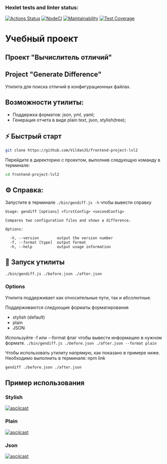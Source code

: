 ### Hexlet tests and linter status:
[![Actions Status](https://github.com/VildanJS/frontend-project-lvl2/workflows/hexlet-check/badge.svg)](https://github.com/VildanJS/frontend-project-lvl2/actions)
[![NodeCI](https://github.com/VildanJS/frontend-project-lvl2/actions/workflows/Github-Actions.yml/badge.svg)](https://github.com/VildanJS/frontend-project-lvl2/actions/workflows/Github-Actions.yml)
[![Maintainability](https://api.codeclimate.com/v1/badges/2aed6a559b72da8789d4/maintainability)](https://codeclimate.com/github/Giridhar108/frontend-project-lvl2/maintainability)
[![Test Coverage](https://api.codeclimate.com/v1/badges/2aed6a559b72da8789d4/test_coverage)](https://codeclimate.com/github/Giridhar108/frontend-project-lvl2/test_coverage)

# Учебный проект

## Проект "Вычислитель отличий"
## Project "Generate Difference"

Утилита для поиска отличий в конфигурационных файлах.

## Возможности утилиты:

* Поддержка форматов: json, yml, yaml;
* Генерация отчета в виде plain text, json, stylish(tree);

## ⚡️ Быстрый старт

```bash
git clone https://github.com/VildanJS/frontend-project-lvl2
```

Перейдите в директорию с проектом, выполнив следующую команду в терминале:

```bash
cd frontend-project-lvl2
```

## ⚙️ Справка:
Запустите в терминале `./bin/gendiff.js -h` чтобы вывести справку
```
Usage: gendiff [options] <firstConfig> <secondConfig>

Compares two configuration files and shows a difference.

Options:

  -V, --version        output the version number
  -f, --format [type]  output format
  -h, --help           output usage information
```

## 🚀 Запуск утилиты

```bash
./bin/gendiff.js ./before.json ./after.json
```

### Options

Утилита поддерживает как относительные пути, так и абсолютные.

Поддерживаются следующие форматы форматирования
* stylish (default)
* plain
* JSON

Используйте -f или --format флаг чтобы вывести информацию в нужном формате.
`./bin/gendiff.js ./before.json ./after.json --format plain`

Чтобы использовать утилиту напрямую, как показано в примере ниже.
Необходимо выполнить в терминале: npm link
```bash
gendiff ./before.json ./after.json
```

## Пример использования
### Stylish
[![asciicast](https://asciinema.org/a/380750.svg)](https://asciinema.org/a/380750)

### Plain
[![asciicast](https://asciinema.org/a/k56y0xAy95Fzj7pGj9ty90oiN.svg)](https://asciinema.org/a/k56y0xAy95Fzj7pGj9ty90oiN)

### Json
[![asciicast](https://asciinema.org/a/m9yMDOx2bLLxAvyPVLQO40ICZ.svg)](https://asciinema.org/a/m9yMDOx2bLLxAvyPVLQO40ICZ)